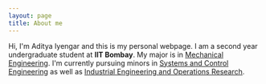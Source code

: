 ```yaml
---
layout: page
title: About me
---
```


Hi, I'm Aditya Iyengar and this is my personal webpage.
I am a second year undergraduate student at **IIT Bombay**. My major is in [Mechanical Engineering](www.me.iitb.ac.in).
I'm currently pursuing minors in [Systems and Control Engineering](www.sc.iitb.ac.in) as well as [Industrial Engineering and Operations Research](www.ieor.iitb.ac.in).
